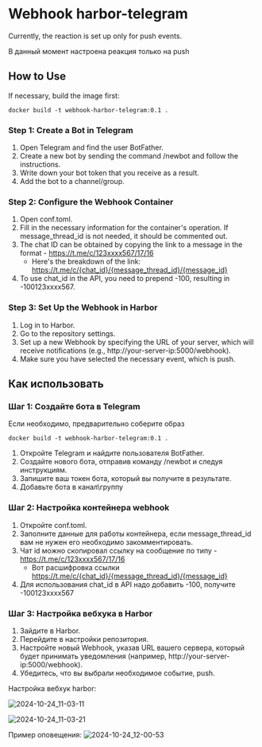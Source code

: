 # Webhook harbor-telegram
Currently, the reaction is set up only for push events.

В данный момент настроена реакция только на push

## How to Use

If necessary, build the image first:
```shell
docker build -t webhook-harbor-telegram:0.1 .
```

### Step 1: Create a Bot in Telegram

1. Open Telegram and find the user BotFather.
2. Create a new bot by sending the command /newbot and follow the instructions.
3. Write down your bot token that you receive as a result.
4. Add the bot to a channel/group.

### Step 2: Configure the Webhook Container
1. Open conf.toml.
2. Fill in the necessary information for the container's operation. If message_thread_id is not needed, it should be commented out.
3. The chat ID can be obtained by copying the link to a message in the format - https://t.me/c/123xxxx567/17/16
   - Here's the breakdown of the link: https://t.me/c/{chat_id}/{message_thread_id}/{message_id}
4. To use chat_id in the API, you need to prepend -100, resulting in -100123xxxx567.


### Step 3: Set Up the Webhook in Harbor
1. Log in to Harbor.
2. Go to the repository settings.
3. Set up a new Webhook by specifying the URL of your server, which will receive notifications (e.g., http://your-server-ip:5000/webhook).
4. Make sure you have selected the necessary event, which is push.

## Как использовать

### Шаг 1: Создайте бота в Telegram

Если необходимо, предварительно соберите образ
```shell
docker build -t webhook-harbor-telegram:0.1 .
```


1. Откройте Telegram и найдите пользователя BotFather.
2. Создайте нового бота, отправив команду /newbot и следуя инструкциям.
3. Запишите ваш токен бота, который вы получите в результате.
4. Добавьте бота в канал\группу

### Шаг 2: Настройка контейнера webhook

1. Откройте conf.toml.
2. Заполните данные для работы контейнера, если message_thread_id вам не нужен его необходимо закомментировать.
3. Чат id можно скопировал ссылку на сообщение по типу - https://t.me/c/123xxxx567/17/16
   - Вот расшифровка ссылки https://t.me/c/{chat_id}/{message_thread_id}/{message_id}
4. Для использования chat_id в API надо добавить -100, получите -100123xxxx567

### Шаг 3: Настройка вебхука в Harbor

1. Зайдите в Harbor.
2. Перейдите в настройки репозитория.
3. Настройте новый Webhook, указав URL вашего сервера, который будет принимать уведомления (например, http://your-server-ip:5000/webhook).
4. Убедитесь, что вы выбрали необходимое событие, push.

Настройка вебхук harbor:

![2024-10-24_11-03-11](https://github.com/user-attachments/assets/e91857f0-3d91-4c06-a243-af141074f5f4)

![2024-10-24_11-03-21](https://github.com/user-attachments/assets/00f2c57d-edc8-4d4f-a429-5391a98ee916)


Пример оповещения:
![2024-10-24_12-00-53](https://github.com/user-attachments/assets/2817d1ca-5be2-4eaf-ab10-a21950a1ac6d)
